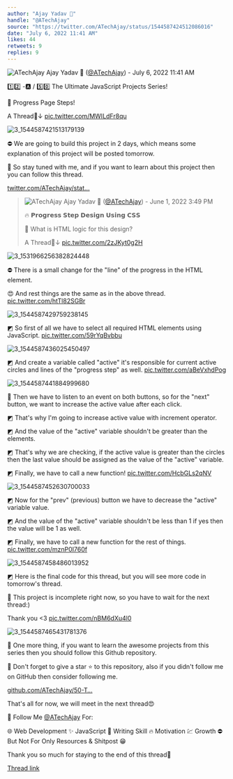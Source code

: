 ```yaml
---
author: "Ajay Yadav 🎯"
handle: "@ATechAjay"
source: "https://twitter.com/ATechAjay/status/1544587424512086016"
date: "July 6, 2022 11:41 AM"
likes: 44
retweets: 9
replies: 9
---
```

![ATechAjay](https://pbs.twimg.com/profile_images/1485567675111981057/mLsrcZdB_normal.jpg)
Ajay Yadav 🎯 ([@ATechAjay](https://twitter.com/ATechAjay)) - July 6, 2022 11:41 AM

1️⃣2️⃣ -🅰 / 5️⃣0️⃣ The Ultimate JavaScript Projects Series! 

🎉 Progress Page Steps!

A Thread🧵↓ [pic.twitter.com/MWILdFr8qu](https://twitter.com/ATechAjay/status/1544587424512086016/photo/1)

![3_1544587421513179139](https://pbs.twimg.com/media/FW96E4fUYAM3m_q.png)

⛔ We are going to build this project in 2 days, which means some explanation of this project will be posted tomorrow.

🔔 So stay tuned with me, and if you want to learn about this project then you can follow this thread.

[twitter.com/ATechAjay/stat…](https://twitter.com/ATechAjay/status/1531966260862341120)

> ![ATechAjay](https://pbs.twimg.com/profile_images/1485567675111981057/mLsrcZdB_normal.jpg)
> Ajay Yadav 🎯 ([@ATechAjay](https://twitter.com/ATechAjay)) - June 1, 2022 3:49 PM
> 
> 
> 🔥 𝗣𝗿𝗼𝗴𝗿𝗲𝘀𝘀 𝗦𝘁𝗲𝗽 𝗗𝗲𝘀𝗶𝗴𝗻 𝗨𝘀𝗶𝗻𝗴 𝗖𝗦𝗦
> 
> 🤔 What is HTML logic for this design?
> 
> A Thread🧵↓ [pic.twitter.com/2zJKyt0g2H](https://twitter.com/ATechAjay/status/1531966260862341120/photo/1)
> 
![3_1531966256382824448](https://pbs.twimg.com/media/FUKjMYeVUAAP465.jpg)

⛔ There is a small change for the "line" of the progress in the HTML element.

😍 And rest things are the same as in the above thread. [pic.twitter.com/htTl82SGBr](https://twitter.com/ATechAjay/status/1544587434226098179/photo/1)

![3_1544587429759238145](https://pbs.twimg.com/media/FW96FXNVQAEHjfs.png)

◩ So first of all we have to select all required HTML elements using JavaScript. [pic.twitter.com/59rYqBvbbu](https://twitter.com/ATechAjay/status/1544587440316248064/photo/1)

![3_1544587436025450497](https://pbs.twimg.com/media/FW96FujUEAEgkSn.png)

◩ And create a variable called "active" it's responsible for current active circles and lines of the "progress step" as well. [pic.twitter.com/aBeVxhdPog](https://twitter.com/ATechAjay/status/1544587446016286721/photo/1)

![3_1544587441884999680](https://pbs.twimg.com/media/FW96GEYVsAAHn__.png)

🔔 Then we have to listen to an event on both buttons, so for the "next" button, we want to increase the active value after each click.

◩ That's why I'm going to increase active value with increment operator.

◩ And the value of the "active" variable shouldn't be greater than the elements.

◩ That's why we are checking, if the active value is greater than the circles then the last value should be assigned as the value of the "active" variable.

◩ Finally, we have to call a new function! [pic.twitter.com/HcbGLs2qNV](https://twitter.com/ATechAjay/status/1544587456917278721/photo/1)

![3_1544587452630700033](https://pbs.twimg.com/media/FW96GsaUEAELSN-.png)

◩ Now for the "prev" (previous) button we have to decrease the "active" variable value.

◩ And the value of the "active" variable shouldn't be less than 1 if yes then the value will be 1 as well.

◩ Finally, we have to call a new function for the rest of things. [pic.twitter.com/mznP0I760f](https://twitter.com/ATechAjay/status/1544587463460409344/photo/1)

![3_1544587458486013952](https://pbs.twimg.com/media/FW96HCOVEAADJr8.png)

◩ Here is the final code for this thread, but you will see more code in tomorrow's thread.

🔔 This project is incomplete right now, so you have to wait for the next thread:)

Thank you <3 [pic.twitter.com/nBM6dXu4l0](https://twitter.com/ATechAjay/status/1544587469940617216/photo/1)

![3_1544587465431781376](https://pbs.twimg.com/media/FW96HcGVEAA6rB_.jpg)

🔔 One more thing, if you want to learn the awesome projects from this series then you should follow this Github repository. 

🔔 Don't forget to give a star ⭐ to this repository, also if you didn't follow me on GitHub then consider following me.

[github.com/ATechAjay/50-T…](https://github.com/ATechAjay/50-The-Ultimate-JavaScript-Projects-Series)

That's all for now, we will meet in the next thread😍

🔔 Follow Me [@ATechAjay](https://twitter.com/ATechAjay)
 For:

🌐 Web Development
✨ JavaScript
📝 Writing Skill
🔥 Motivation
💹 Growth
⛔ But Not For Only Resources & Shitpost 😁

Thank you so much for staying to the end of this thread💚

[Thread link](https://twitter.com/ATechAjay/status/1544587424512086016)
